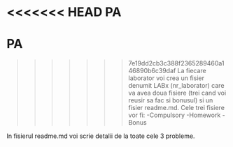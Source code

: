 <<<<<<< HEAD
PA
=======
# PA
>>>>>>> 7e19dd2cb3c388f2365289460a146890b6c39daf
La fiecare laborator voi crea un fisier denumit LABx (nr_laborator) care va avea doua fisiere (trei cand voi reusir sa fac si bonusul) si un fisier readme.md. 
Cele trei fisiere vor fi:
-Compulsory
-Homework
-Bonus

In fisierul readme.md voi scrie detalii de la toate cele 3 probleme.
